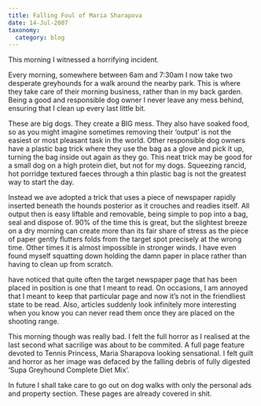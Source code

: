 ```yaml
---
title: Falling Foul of Maria Sharapova
date: 14-Jul-2007
taxonomy:
  category: blog
---
```


This morning I witnessed a horrifying incident.

Every morning, somewhere between 6am and 7:30am I now take two
desperate greyhounds for a walk around the nearby park. This is where
they take care of their morning business, rather than in my back
garden. Being a good and responsible dog owner I never leave any mess
behind, ensuring that I clean up every last little bit.

These are big dogs. They create a BIG mess. They also have soaked
food, so as you might imagine sometimes removing their ‘output’ is not
the easiest or most pleasant task in the world. Other responsible dog
owners have a plastic bag trick where they use the bag as a glove and
pick it up, turning the bag inside out again as they go. This neat
trick may be good for a small dog on a high protein diet, but not for
my dogs. Squeezing rancid, hot porridge textured faeces through a thin
plastic bag is not the greatest way to start the day.

Instead we ave adopted a trick that uses a piece of newspaper
rapidly inserted beneath the hounds posterior as it crouches and
readies itself. All output then is easy liftable and removable, being
simple to pop into a bag, seal and dispose of. 90% of the time this is
great, but the slightest breeze on a dry morning can create more than
its fair share of stress as the piece of paper gently flutters folds
from the target spot precisely at the wrong time. Other times it is
almost impossible in stronger winds. I have even found myself squatting
down holding the damn paper in place rather than having to clean up
from scratch.

have noticed that quite often the target newspaper page that has been
placed in position is one that I meant to read. On occasions, I am
annoyed that I meant to keep that particular page and now it’s not in
the friendliest state to be read. Also, articles suddenly look
infinitely more interesting when you know you can never read them once
they are placed on the shooting range.

This morning though was really bad. I felt the full horror as I
realised at the last second what sacrilige was about to be commited. A
full page feature devoted to Tennis Princess, Maria Sharapova looking
sensational. I felt guilt and horror as her image was defaced by the
falling debris of fully digested ‘Supa Greyhound Complete Diet Mix’.

In future I shall take care to go out on dog walks with only the
personal ads and property section. These pages are already covered in
shit.